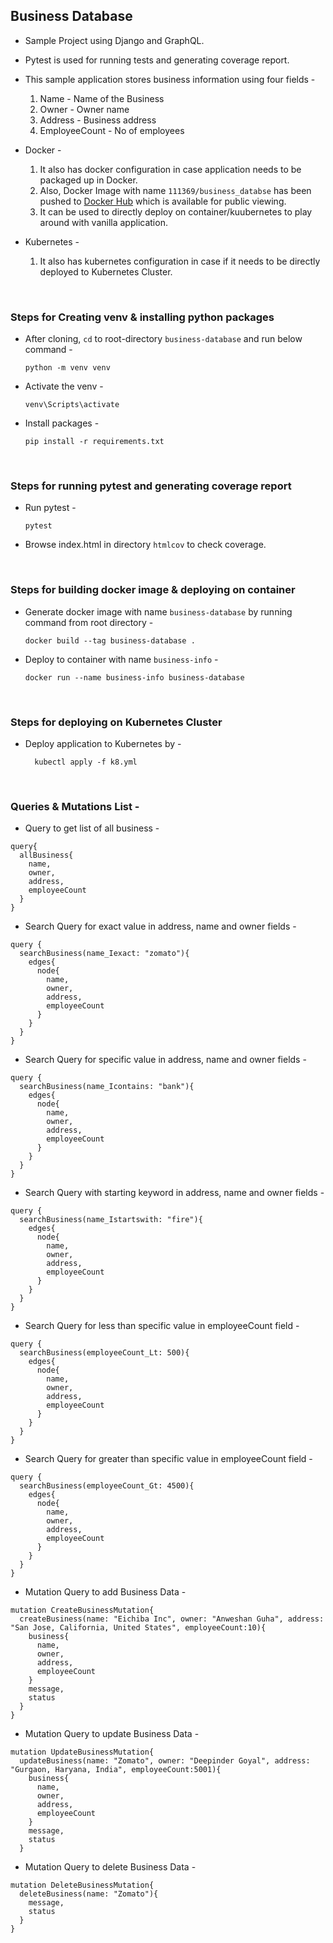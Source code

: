 Business Database
----------------------------

- Sample Project using Django and GraphQL.
- Pytest is used for running tests and generating coverage report.
- This sample application stores business information using four fields -
    1. Name - Name of the Business
    2. Owner - Owner name
    3. Address - Business address
    4. EmployeeCount - No of employees
    

- Docker - 
    1. It also has docker configuration in case application needs to be packaged up in Docker. 
    2. Also, Docker Image with name `111369/business_databse` has been pushed to 
       [Docker Hub](https://hub.docker.com/repository/docker/111369/business-database) which is available for public 
       viewing.
    3. It can be used to directly deploy on container/kuubernetes to play around with vanilla application.

    
- Kubernetes -
    1. It also has kubernetes configuration in case if it needs to be directly deployed to Kubernetes Cluster.
    
&nbsp;

### Steps for Creating venv & installing python packages

- After cloning, `cd` to root-directory `business-database` and run below command -
    ```buildoutcfg
    python -m venv venv 
    ```
- Activate the venv -
    ```buildoutcfg
    venv\Scripts\activate
    ```
- Install packages -
    ```buildoutcfg
    pip install -r requirements.txt
    ```

&nbsp;

### Steps for running pytest and generating coverage report

- Run pytest -
    ```buildoutcfg
    pytest
    ```
  
- Browse index.html in directory `htmlcov` to check coverage.


&nbsp;

### Steps for building docker image & deploying on container

- Generate docker image with name `business-database`  by running command from root directory -
    ```buildoutcfg
    docker build --tag business-database .
    ```
  
- Deploy to container with name `business-info` -
    ```buildoutcfg
    docker run --name business-info business-database
    ```

&nbsp; 
 
### Steps for deploying on Kubernetes Cluster 

- Deploy application to Kubernetes by -
  ```buildoutcfg
    kubectl apply -f k8.yml
  ```
  
&nbsp;

### Queries & Mutations List -

- Query to get list of all business - 
```buildoutcfg
query{
  allBusiness{
    name,
    owner,
    address,
    employeeCount
  }
}
```

- Search Query for exact value in address, name and owner fields -
```buildoutcfg
query {
  searchBusiness(name_Iexact: "zomato"){
    edges{
      node{
        name,
        owner,
        address,
        employeeCount
      }
    }
  }
}
```

- Search Query for specific value in address, name and owner fields -
```buildoutcfg
query {
  searchBusiness(name_Icontains: "bank"){
    edges{
      node{
        name,
        owner,
        address,
        employeeCount
      }
    }
  }
}
```

- Search Query with starting keyword in address, name and owner fields -
```buildoutcfg
query {
  searchBusiness(name_Istartswith: "fire"){
    edges{
      node{
        name,
        owner,
        address,
        employeeCount
      }
    }
  }
}
```

- Search Query for less than specific value in employeeCount field -
```buildoutcfg
query {
  searchBusiness(employeeCount_Lt: 500){
    edges{
      node{
        name,
        owner,
        address,
        employeeCount
      }
    }
  }
}
```

- Search Query for greater than specific value in employeeCount field -
```buildoutcfg
query {
  searchBusiness(employeeCount_Gt: 4500){
    edges{
      node{
        name,
        owner,
        address,
        employeeCount
      }
    }
  }
}
```

- Mutation Query to add Business Data -
```buildoutcfg
mutation CreateBusinessMutation{
  createBusiness(name: "Eichiba Inc", owner: "Anweshan Guha", address: "San Jose, California, United States", employeeCount:10){
    business{
      name,
      owner,
      address,
      employeeCount
    }
    message,
    status
  }
}
```

- Mutation Query to update Business Data -
```buildoutcfg
mutation UpdateBusinessMutation{
  updateBusiness(name: "Zomato", owner: "Deepinder Goyal", address: "Gurgaon, Haryana, India", employeeCount:5001){
    business{
      name,
      owner,
      address,
      employeeCount
    }
    message,
    status
  }
```

- Mutation Query to delete Business Data -
```buildoutcfg
mutation DeleteBusinessMutation{
  deleteBusiness(name: "Zomato"){
    message,
    status
  }
}
```
